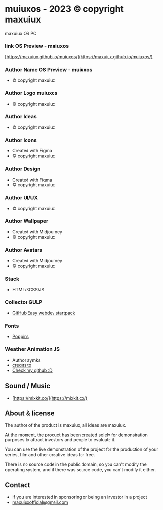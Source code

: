 # muiuxos - 2023 © copyright maxuiux
maxuiux OS PC

### link OS Preview - muiuxos
[https://maxuiux.github.io/muiuxos/](https://maxuiux.github.io/muiuxos/)

### Author Name OS Preview - muiuxos
- © copyright maxuiux

### Author Logo muiuxos
- © copyright maxuiux

### Author Ideas
- © copyright maxuiux

### Author Icons
- Created with Figma
- © copyright maxuiux

### Author Design
- Created with Figma
- © copyright maxuiux

### Author UI/UX
- © copyright maxuiux

### Author Wallpaper
- Created with Midjourney
- © copyright maxuiux

### Author Avatars
- Created with Midjourney
- © copyright maxuiux

### Stack
- HTML/SCSS/JS

### Collector GULP
- [GitHub Easy webdev startpack](https://github.com/budfy/Easy-webdev-startpack)

### Fonts
- [Poppins](https://fonts.google.com/specimen/Poppins)

### Weather Animation JS
- Author aymks
- [credits to](https://codepen.io/Nvagelis/pen/yaQGrL)
- [Check my github :D](https://github.com/aymks)

## Sound / Music
- [https://mixkit.co/](https://mixkit.co/)

## About & license
The author of the product is maxuiux, all ideas are maxuiux.

At the moment, the product has been created solely for demonstration purposes to attract investors and people to evaluate it.

You can use the live demonstration of the project for the production of your series, film and other creative ideas for free. 

There is no source code in the public domain, so you can't modify the operating system, and if there was source code, you can't modify it either.

## Contact
- If you are interested in sponsoring or being an investor in a project
- [maxuiuxofficial@gmail.com](mailto:maxuiuxofficial@gmail.com)
